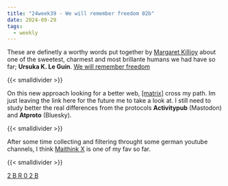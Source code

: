 ```yaml
---
title: "24week39 - We will remember freedom 02b"
date: 2024-09-29
tags:
  - weekly
---
```


These are definetly a worthy words put together by [Margaret Killjoy](https://en.wikipedia.org/wiki/Margaret_Killjoy) about one of the sweetest, charmest and most brillante humans we had have so far; **Ursuka K. Le Guin**. [We will remember freedom](https://blog.pmpress.org/2019/07/17/we-will-remember-freedom/)

{{< smalldivider  >}}

On this new approach looking for a better web, [[matrix]](https://matrix.org/docs/chat_basics/matrix-for-im/) cross my path. Im just leaving the link here for the future me to take a look at. I still need to study better the real differences from the protocols **Activitypub** (Mastodon) and **Atproto** (Bluesky).

{{< smalldivider  >}}

After some time collecting and filtering throught some german youtube channels, I think [Maithink X](https://www.youtube.com/@maithinkx) is one of my fav so far.

{{< smalldivider  >}}

[2 B R 0 2 B](https://en.wikipedia.org/wiki/2_B_R_0_2_B)